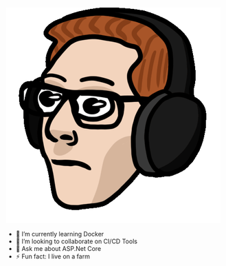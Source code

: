 ![EddyHaighGif](https://github.com/EddyHaigh/EddyHaigh/blob/master/HoffSeidelPizza-Medium.gif)

- 🌱 I’m currently learning Docker
- 👯 I’m looking to collaborate on CI/CD Tools
- 💬 Ask me about ASP.Net Core
- ⚡ Fun fact: I live on a farm

